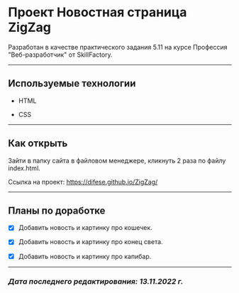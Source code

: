 # Проект Новоcтная страница ZigZag

Разработан в качестве практического задания 5.11 на курсе Профессия "Веб-разработчик" от SkillFactory.

***

## Используемые технологии

* HTML

* CSS

***

## Как открыть

Зайти в папку сайта в файловом менеджере, кликнуть 2 раза по файлу index.html.

Ссылка на проект: <https://difese.github.io/ZigZag/>

***

## Планы по доработке

* [x] Добавить новость и картинку про кошечек.

* [x] Добавить новость и картинку про конец света.

* [x] Добавить новость и картинку про капибар.

***

### *Дата последнего редактирования: 13.11.2022 г.*
